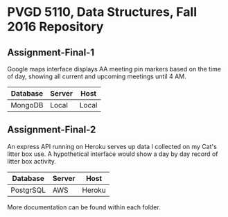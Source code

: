 # PVGD 5110, Data Structures, Fall 2016 Repository

## Assignment-Final-1
Google maps interface displays AA meeting pin markers based on the time of day, showing all current and upcoming meetings until 4 AM.

Database | Server | Host
--- | --- | ---
MongoDB | Local | Local


## Assignment-Final-2
An express API running on Heroku serves up data I collected on my Cat's litter box use. A hypothetical interface would show a day by day record of litter box activity.

Database | Server | Host
--- | --- | ---
PostgrSQL | AWS | Heroku

More documentation can be found within each folder.
